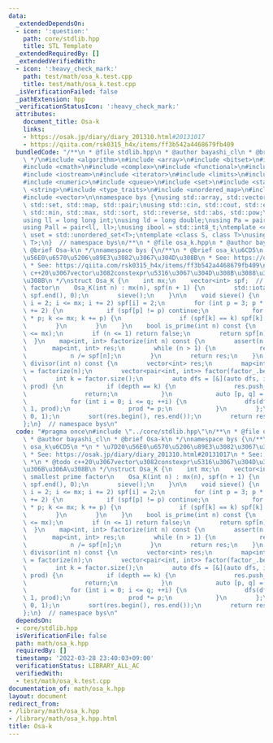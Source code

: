 ```yaml
---
data:
  _extendedDependsOn:
  - icon: ':question:'
    path: core/stdlib.hpp
    title: STL Template
  _extendedRequiredBy: []
  _extendedVerifiedWith:
  - icon: ':heavy_check_mark:'
    path: test/math/osa_k.test.cpp
    title: test/math/osa_k.test.cpp
  _isVerificationFailed: false
  _pathExtension: hpp
  _verificationStatusIcon: ':heavy_check_mark:'
  attributes:
    document_title: Osa-k
    links:
    - https://osak.jp/diary/diary_201310.html#20131017
    - https://qiita.com/rsk0315_h4x/items/ff3b542a4468679fb409
  bundledCode: "/**\n * @file stdlib.hpp\n * @author bayashi_cl\n * @brief STL Template\n\
    \ */\n#include <algorithm>\n#include <array>\n#include <bitset>\n#include <cassert>\n\
    #include <cmath>\n#include <complex>\n#include <functional>\n#include <iomanip>\n\
    #include <iostream>\n#include <iterator>\n#include <limits>\n#include <map>\n\
    #include <numeric>\n#include <queue>\n#include <set>\n#include <stack>\n#include\
    \ <string>\n#include <type_traits>\n#include <unordered_map>\n#include <unordered_set>\n\
    #include <vector>\n\nnamespace bys {\nusing std::array, std::vector, std::string,\
    \ std::set, std::map, std::pair;\nusing std::cin, std::cout, std::endl;\nusing\
    \ std::min, std::max, std::sort, std::reverse, std::abs, std::pow;\n\n// alias\n\
    using ll = long long int;\nusing ld = long double;\nusing Pa = pair<int, int>;\n\
    using Pall = pair<ll, ll>;\nusing ibool = std::int8_t;\ntemplate <class T>\nusing\
    \ uset = std::unordered_set<T>;\ntemplate <class S, class T>\nusing umap = std::unordered_map<S,\
    \ T>;\n}  // namespace bys\n/**\n * @file osa_k.hpp\n * @author bayashi_cl\n *\
    \ @brief Osa-k\n */\nnamespace bys {\n/**\n * @brief osa_k\u6CD5\n *\n * \u7D20\
    \u56E0\u6570\u5206\u89E3\u3082\u3067\u304D\u308B\n * See: https://osak.jp/diary/diary_201310.html#20131017\n\
    \ * See: https://qiita.com/rsk0315_h4x/items/ff3b542a4468679fb409\n *\n * @todo\
    \ c++20\u3067vector\u3082constexpr\u5316\u3067\u304D\u308B\u3088\u3046\u306B\u306A\
    \u308B\n */\nstruct Osa_K {\n    int mx;\n    vector<int> spf;  // smallest prime\
    \ factor\n    Osa_K(int n) : mx(n), spf(n + 1) {\n        std::iota(spf.begin(),\
    \ spf.end(), 0);\n        sieve();\n    }\n\n    void sieve() {\n        for (int\
    \ i = 2; i <= mx; i += 2) spf[i] = 2;\n        for (int p = 3; p * p <= mx; p\
    \ += 2) {\n            if (spf[p] != p) continue;\n            for (int k = p\
    \ * p; k <= mx; k += p) {\n                if (spf[k] == k) spf[k] = p;\n    \
    \        }\n        }\n    }\n    bool is_prime(int n) const {\n        assert(n\
    \ <= mx);\n        if (n <= 1) return false;\n        return spf[n] == n;\n  \
    \  }\n    map<int, int> factorize(int n) const {\n        assert(n <= mx);\n \
    \       map<int, int> res;\n        while (n > 1) {\n            res[spf[n]]++;\n\
    \            n /= spf[n];\n        }\n        return res;\n    }\n    vector<int>\
    \ divisor(int n) const {\n        vector<int> res;\n        map<int, int> factor_\
    \ = factorize(n);\n        vector<pair<int, int>> factor(factor_.begin(), factor_.end());\n\
    \        int k = factor.size();\n        auto dfs = [&](auto dfs, int depth, int\
    \ prod) {\n            if (depth == k) {\n                res.push_back(prod);\n\
    \                return;\n            }\n            auto [p, q] = factor[depth];\n\
    \            for (int i = 0; i <= q; ++i) {\n                dfs(dfs, depth +\
    \ 1, prod);\n                prod *= p;\n            }\n        };\n        dfs(dfs,\
    \ 0, 1);\n        sort(res.begin(), res.end());\n        return res;\n    }\n\
    };\n}  // namespace bys\n"
  code: "#pragma once\n#include \"../core/stdlib.hpp\"\n/**\n * @file osa_k.hpp\n\
    \ * @author bayashi_cl\n * @brief Osa-k\n */\nnamespace bys {\n/**\n * @brief\
    \ osa_k\u6CD5\n *\n * \u7D20\u56E0\u6570\u5206\u89E3\u3082\u3067\u304D\u308B\n\
    \ * See: https://osak.jp/diary/diary_201310.html#20131017\n * See: https://qiita.com/rsk0315_h4x/items/ff3b542a4468679fb409\n\
    \ *\n * @todo c++20\u3067vector\u3082constexpr\u5316\u3067\u304D\u308B\u3088\u3046\
    \u306B\u306A\u308B\n */\nstruct Osa_K {\n    int mx;\n    vector<int> spf;  //\
    \ smallest prime factor\n    Osa_K(int n) : mx(n), spf(n + 1) {\n        std::iota(spf.begin(),\
    \ spf.end(), 0);\n        sieve();\n    }\n\n    void sieve() {\n        for (int\
    \ i = 2; i <= mx; i += 2) spf[i] = 2;\n        for (int p = 3; p * p <= mx; p\
    \ += 2) {\n            if (spf[p] != p) continue;\n            for (int k = p\
    \ * p; k <= mx; k += p) {\n                if (spf[k] == k) spf[k] = p;\n    \
    \        }\n        }\n    }\n    bool is_prime(int n) const {\n        assert(n\
    \ <= mx);\n        if (n <= 1) return false;\n        return spf[n] == n;\n  \
    \  }\n    map<int, int> factorize(int n) const {\n        assert(n <= mx);\n \
    \       map<int, int> res;\n        while (n > 1) {\n            res[spf[n]]++;\n\
    \            n /= spf[n];\n        }\n        return res;\n    }\n    vector<int>\
    \ divisor(int n) const {\n        vector<int> res;\n        map<int, int> factor_\
    \ = factorize(n);\n        vector<pair<int, int>> factor(factor_.begin(), factor_.end());\n\
    \        int k = factor.size();\n        auto dfs = [&](auto dfs, int depth, int\
    \ prod) {\n            if (depth == k) {\n                res.push_back(prod);\n\
    \                return;\n            }\n            auto [p, q] = factor[depth];\n\
    \            for (int i = 0; i <= q; ++i) {\n                dfs(dfs, depth +\
    \ 1, prod);\n                prod *= p;\n            }\n        };\n        dfs(dfs,\
    \ 0, 1);\n        sort(res.begin(), res.end());\n        return res;\n    }\n\
    };\n}  // namespace bys\n"
  dependsOn:
  - core/stdlib.hpp
  isVerificationFile: false
  path: math/osa_k.hpp
  requiredBy: []
  timestamp: '2022-03-28 23:40:03+09:00'
  verificationStatus: LIBRARY_ALL_AC
  verifiedWith:
  - test/math/osa_k.test.cpp
documentation_of: math/osa_k.hpp
layout: document
redirect_from:
- /library/math/osa_k.hpp
- /library/math/osa_k.hpp.html
title: Osa-k
---
```

